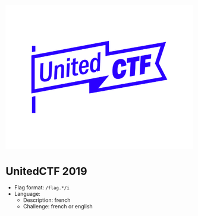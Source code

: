 ![logo](./logo.png)

# UnitedCTF 2019

- Flag format: `/flag.*/i`
- Language:
    - Description: french
    - Challenge: french or english
